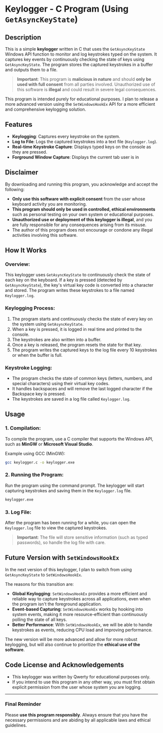 # Keylogger - C Program (Using `GetAsyncKeyState`)

## Description

This is a simple **keylogger** written in C that uses the `GetAsyncKeyState` Windows API function to monitor and log keystrokes typed on the system. It captures key events by continuously checking the state of keys using `GetAsyncKeyState`. The program stores the captured keystrokes in a buffer and outputs them to a file.

> **Important**: This program is **malicious in nature** and should **only be used with full consent** from all parties involved. Unauthorized use of this software is **illegal** and could result in severe legal consequences.

This program is intended purely for educational purposes. I plan to release a more advanced version using the `SetWindowsHookEx` API for a more efficient and comprehensive keylogging solution.

## Features
- **Keylogging**: Captures every keystroke on the system.
- **Log to File**: Logs the captured keystrokes into a text file (`Keylogger.log`).
- **Real-time Keystroke Capture**: Displays typed keys on the console as they are pressed.
- **Forground Window Capture**: Displays the current tab user is in
  
## Disclaimer 

By downloading and running this program, you acknowledge and accept the following:
- **Only use this software with explicit consent** from the user whose keyboard activity you are monitoring.
- **This program should only be used in controlled, ethical environments** such as personal testing on your own system or educational purposes.
- **Unauthorized use or deployment of this keylogger is illegal**, and you are fully responsible for any consequences arising from its misuse.
- The author of this program does not encourage or condone any illegal activities involving this software.

## How It Works

### Overview:
This keylogger uses `GetAsyncKeyState` to continuously check the state of each key on the keyboard. If a key is pressed (detected by `GetAsyncKeyState`), the key's virtual key code is converted into a character and stored. The program writes these keystrokes to a file named `Keylogger.log`.

### Keylogging Process:
1. The program starts and continuously checks the state of every key on the system using `GetAsyncKeyState`.
2. When a key is pressed, it is logged in real time and printed to the console.
3. The keystrokes are also written into a buffer.
4. Once a key is released, the program resets the state for that key.
5. The program writes the captured keys to the log file every 10 keystrokes or when the buffer is full.

### Keystroke Logging:
- The program checks the state of common keys (letters, numbers, and special characters) using their virtual key codes.
- It handles backspaces and will remove the last logged character if the Backspace key is pressed.
- The keystrokes are saved in a log file called `Keylogger.log`.

## Usage

### 1. **Compilation**:
To compile the program, use a C compiler that supports the Windows API, such as **MinGW** or **Microsoft Visual Studio**.

Example using GCC (MinGW):
```bash
gcc keylogger.c -o keylogger.exe
```

### 2. **Running the Program**:
Run the program using the command prompt. The keylogger will start capturing keystrokes and saving them in the `Keylogger.log` file.

```bash
keylogger.exe
```

### 3. **Log File**:
After the program has been running for a while, you can open the `Keylogger.log` file to view the captured keystrokes.

> **Important**: The file will store sensitive information (such as typed passwords), so handle the log file with care.

## Future Version with `SetWindowsHookEx`

In the next version of this keylogger, I plan to switch from using `GetAsyncKeyState` to `SetWindowsHookEx`. 

The reasons for this transition are:
- **Global Keylogging**: `SetWindowsHookEx` provides a more efficient and reliable way to capture keystrokes across all applications, even when the program isn't the foreground application.
- **Event-based Capturing**: `SetWindowsHookEx` works by hooking into system events, making it more resource-efficient than continuously polling the state of all keys.
- **Better Performance**: With `SetWindowsHookEx`, we will be able to handle keystrokes as events, reducing CPU load and improving performance.

The new version will be more advanced and allow for more robust keylogging, but will also continue to prioritize the **ethical use of the software**.

## Code License and Acknowledgements

- This keylogger was written by Qwerty for educational purposes only.
- If you intend to use this program in any other way, you must first obtain explicit permission from the user whose system you are logging.

---

### Final Reminder

Please **use this program responsibly**. Always ensure that you have the necessary permissions and are abiding by all applicable laws and ethical guidelines.
